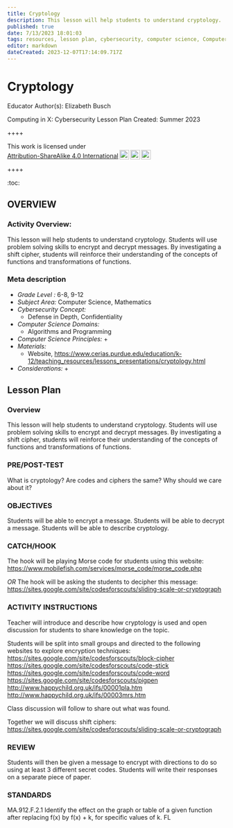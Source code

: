 ```yaml
---
title: Cryptology
description: This lesson will help students to understand cryptology.  Students will use problem solving skills to encrypt and decrypt messages.  By investigating a shift cipher, students will reinforce their understanding of the concepts of functions and transformations of functions.
published: true
date: 7/13/2023 18:01:03
tags: resources, lesson plan, cybersecurity, computer science, Computer Science, Mathematics 
editor: markdown
dateCreated: 2023-12-07T17:14:09.717Z
---
```

# Cryptology


Educator Author(s): Elizabeth Busch


Computing in X: Cybersecurity Lesson Plan 
Created: Summer 2023


++++
<p xmlns:cc="http://creativecommons.org/ns#" >This work is licensed under <a href="http://creativecommons.org/licenses/by-sa/4.0/?ref=chooser-v1" target="_blank" rel="license noopener noreferrer" style="display:inline-block;">Attribution-ShareAlike 4.0 International<img style="height:22px!important;margin-left:3px;vertical-align:text-bottom;" src="https://mirrors.creativecommons.org/presskit/icons/cc.svg?ref=chooser-v1"><img style="height:22px!important;margin-left:3px;vertical-align:text-bottom;" src="https://mirrors.creativecommons.org/presskit/icons/by.svg?ref=chooser-v1"><img style="height:22px!important;margin-left:3px;vertical-align:text-bottom;" src="https://mirrors.creativecommons.org/presskit/icons/sa.svg?ref=chooser-v1"></a></p>
++++


:toc:



## OVERVIEW


### Activity Overview:  
This lesson will help students to understand cryptology.  Students will use problem solving skills to encrypt and decrypt messages.  By investigating a shift cipher, students will reinforce their understanding of the concepts of functions and transformations of functions.


### Meta description
+ *Grade Level :* 6-8, 9-12 
+ *Subject Area:* Computer Science, Mathematics 
+ *Cybersecurity Concept:* 
   + Defense in Depth, Confidentiality
+ *Computer Science Domains:*
   + Algorithms and Programming
+ *Computer Science Principles:*
   + 
+ *Materials:* 
   + Website, https://www.cerias.purdue.edu/education/k-12/teaching_resources/lessons_presentations/cryptology.html
+ *Considerations:*
   + 


## Lesson Plan
### Overview
This lesson will help students to understand cryptology.  Students will use problem solving skills to encrypt and decrypt messages.  By investigating a shift cipher, students will reinforce their understanding of the concepts of functions and transformations of functions.


### PRE/POST-TEST
What is cryptology?
Are codes and ciphers the same?
Why should we care about it?


### OBJECTIVES
Students  will be able to encrypt a message.
Students  will be able to decrypt a message.
Students  will be able to describe cryptology.


### CATCH/HOOK
The hook will be playing Morse code for students using this website: https://www.mobilefish.com/services/morse_code/morse_code.php


*OR*
The hook will be asking the students to decipher this message:
https://sites.google.com/site/codesforscouts/sliding-scale-or-cryptograph


### ACTIVITY INSTRUCTIONS
Teacher will introduce and describe how cryptology is used and open discussion for students to share knowledge on the topic.


Students will be split into small groups and directed to the following websites to explore encryption techniques: 
https://sites.google.com/site/codesforscouts/block-cipher
https://sites.google.com/site/codesforscouts/code-stick
https://sites.google.com/site/codesforscouts/code-word
https://sites.google.com/site/codesforscouts/pigpen
http://www.happychild.org.uk/ifs/00001pla.htm
http://www.happychild.org.uk/ifs/00003mrs.htm


Class discussion will follow to share out what was found.


Together we will discuss shift ciphers: https://sites.google.com/site/codesforscouts/sliding-scale-or-cryptograph






### REVIEW
Students will then be given a message to encrypt with directions to do so using at least 3 different secret codes.  Students will write their responses on a separate piece of paper.


### STANDARDS        
MA.912.F.2.1 Identify the effect on the graph or table of a given function after replacing f(x) by f(x) + k, for specific values of k.
FL
